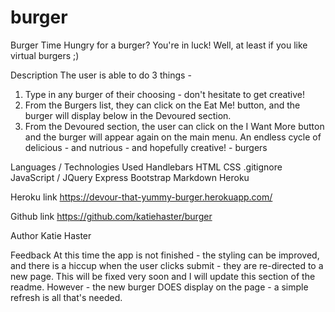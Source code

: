 # burger

Burger Time
Hungry for a burger? You're in luck! Well, at least if you like virtual burgers ;)

Description
The user is able to do 3 things - 
1) Type in any burger of their choosing - don't hesitate to get creative!
2) From the Burgers list, they can click on the Eat Me! button, and the burger will display below in the Devoured section.
3) From the Devoured section, the user can click on the I Want More button and the burger will appear again on the main menu. An endless cycle of delicious - and nutrious - and hopefully creative! - burgers

Languages / Technologies Used
Handlebars
HTML
CSS
.gitignore
JavaScript / JQuery
Express
Bootstrap
Markdown
Heroku

Heroku link
https://devour-that-yummy-burger.herokuapp.com/

Github link
https://github.com/katiehaster/burger

Author
Katie Haster

Feedback
At this time the app is not finished - the styling can be improved, and there is a hiccup when the user clicks submit - they are re-directed to a new page. This will be fixed very soon and I will update this section of the readme. However - the new burger DOES display on the page - a simple refresh is all that's needed.